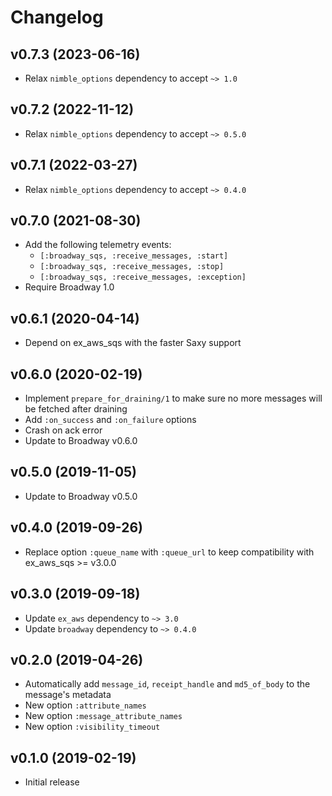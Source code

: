 # Changelog

## v0.7.3 (2023-06-16)

  * Relax `nimble_options` dependency to accept `~> 1.0`

## v0.7.2 (2022-11-12)

  * Relax `nimble_options` dependency to accept `~> 0.5.0`

## v0.7.1 (2022-03-27)

  * Relax `nimble_options` dependency to accept `~> 0.4.0`
   
## v0.7.0 (2021-08-30)

  * Add the following telemetry events:
    * `[:broadway_sqs, :receive_messages, :start]`
    * `[:broadway_sqs, :receive_messages, :stop]`
    * `[:broadway_sqs, :receive_messages, :exception]`
  * Require Broadway 1.0

## v0.6.1 (2020-04-14)

  * Depend on ex_aws_sqs with the faster Saxy support

## v0.6.0 (2020-02-19)

  * Implement `prepare_for_draining/1` to make sure no more messages will be fetched after draining
  * Add `:on_success` and `:on_failure` options
  * Crash on ack error
  * Update to Broadway v0.6.0

## v0.5.0 (2019-11-05)

  * Update to Broadway v0.5.0

## v0.4.0 (2019-09-26)

  * Replace option `:queue_name` with `:queue_url` to keep compatibility with ex_aws_sqs >= v3.0.0

## v0.3.0 (2019-09-18)

  * Update `ex_aws` dependency to `~> 3.0`
  * Update `broadway` dependency to `~> 0.4.0`

## v0.2.0 (2019-04-26)

  * Automatically add `message_id`, `receipt_handle` and `md5_of_body` to the message's metadata
  * New option `:attribute_names`
  * New option `:message_attribute_names`
  * New option `:visibility_timeout`

## v0.1.0 (2019-02-19)

  * Initial release
